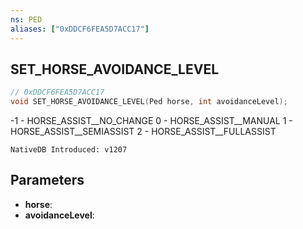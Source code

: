 ```yaml
---
ns: PED
aliases: ["0xDDCF6FEA5D7ACC17"]
---
```

## SET_HORSE_AVOIDANCE_LEVEL

```c
// 0xDDCF6FEA5D7ACC17
void SET_HORSE_AVOIDANCE_LEVEL(Ped horse, int avoidanceLevel);
```

-1 - HORSE_ASSIST__NO_CHANGE
 0 - HORSE_ASSIST__MANUAL
 1 - HORSE_ASSIST__SEMIASSIST
 2 - HORSE_ASSIST__FULLASSIST

```
NativeDB Introduced: v1207
```

## Parameters
* **horse**:
* **avoidanceLevel**:
